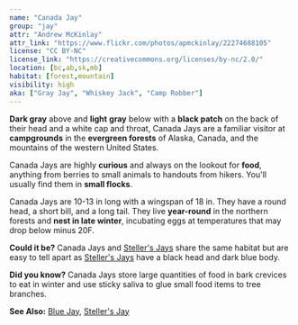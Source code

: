 ```yaml
---
name: "Canada Jay"
group: "jay"
attr: "Andrew McKinlay"
attr_link: "https://www.flickr.com/photos/apmckinlay/22274688105"
license: "CC BY-NC"
license_link: "https://creativecommons.org/licenses/by-nc/2.0/"
location: [bc,ab,sk,mb]
habitat: [forest,mountain]
visibility: high
aka: ["Gray Jay", "Whiskey Jack", "Camp Robber"]
---
```

**Dark gray** above and **light** **gray** below with a **black patch** on the back of their head and a white cap and throat, Canada Jays are a familiar visitor at **campgrounds** in the **evergreen forests** of Alaska, Canada, and the mountains of the western United States.

Canada Jays are highly **curious** and always on the lookout for **food**, anything from berries to small animals to handouts from hikers. You'll usually find them in **small flocks**.

Canada Jays are 10-13 in long with a wingspan of 18 in. They have a round head, a short bill, and a long tail. They live **year-round** in the northern forests and **nest in late winter**, incubating eggs at temperatures that may drop below minus 20F.

**Could it be?** Canada Jays and [Steller's Jays](/birds/steljay/) share the same habitat but are easy to tell apart as [Steller's Jays](/birds/steljay/) have a black head and dark blue body.

**Did you know?** Canada Jays store large quantities of food in bark crevices to eat in winter and use sticky saliva to glue small food items to tree branches.

<!-- generated, do not edit -->
**See Also:**
[Blue Jay](/birds/blujay/),
[Steller's Jay](/birds/steljay/)
